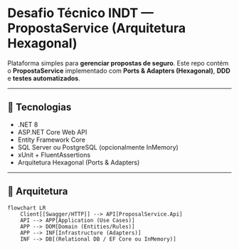 # Desafio Técnico INDT — PropostaService (Arquitetura Hexagonal)

Plataforma simples para **gerenciar propostas de seguro**. Este repo contém o **PropostaService** implementado com **Ports & Adapters (Hexagonal)**, **DDD** e **testes automatizados**.  

---

## 🚀 Tecnologias
- .NET 8
- ASP.NET Core Web API
- Entity Framework Core
- SQL Server ou PostgreSQL (opcionalmente InMemory)
- xUnit + FluentAssertions
- Arquitetura Hexagonal (Ports & Adapters)

---

## 🧭 Arquitetura
```mermaid
flowchart LR
    Client[[Swagger/HTTP]] --> API[ProposalService.Api]
    API --> APP[Application (Use Cases)]
    APP --> DOM[Domain (Entities/Rules)]
    APP --> INF[Infrastructure (Adapters)]
    INF --> DB[(Relational DB / EF Core ou InMemory)]
